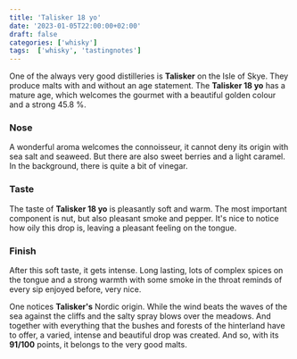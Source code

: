 ```yaml
---
title: 'Talisker 18 yo'
date: '2023-01-05T22:00:00+02:00'
draft: false
categories: ['whisky']
tags:  ['whisky', 'tastingnotes']
---
```


One of the always very good distilleries is **Talisker** on the Isle of Skye. They produce malts with and without an age statement. The **Talisker 18 yo** has a mature age, which welcomes the gourmet with a beautiful golden colour and a strong 45.8 %.

### Nose

A wonderful aroma welcomes the connoisseur, it cannot deny its origin with sea salt and seaweed. But there are also sweet berries and a light caramel. In the background, there is quite a bit of vinegar.

### Taste

The taste of **Talisker 18 yo** is pleasantly soft and warm. The most important component is nut, but also pleasant smoke and pepper. It's nice to notice how oily this drop is, leaving a pleasant feeling on the tongue.

### Finish

After this soft taste, it gets intense. Long lasting, lots of complex spices on the tongue and a strong warmth with some smoke in the throat reminds of every sip enjoyed before, very nice.

One notices **Talisker's** Nordic origin. While the wind beats the waves of the sea against the cliffs and the salty spray blows over the meadows. And together with everything that the bushes and forests of the hinterland have to offer, a varied, intense and beautiful drop was created. And so, with its **91/100** points, it belongs to the very good malts.

